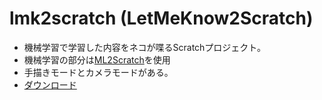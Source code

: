 # lmk2scratch (LetMeKnow2Scratch)
- 機械学習で学習した内容をネコが喋るScratchプロジェクト。
- 機械学習の部分は[ML2Scratch](https://github.com/champierre/ml2scratch)を使用
- 手描きモードとカメラモードがある。
- [ダウンロード](https://github.com/t-nishiharata/lmk2scratch/blob/main/lmk2scratch.sb3?raw=true)
